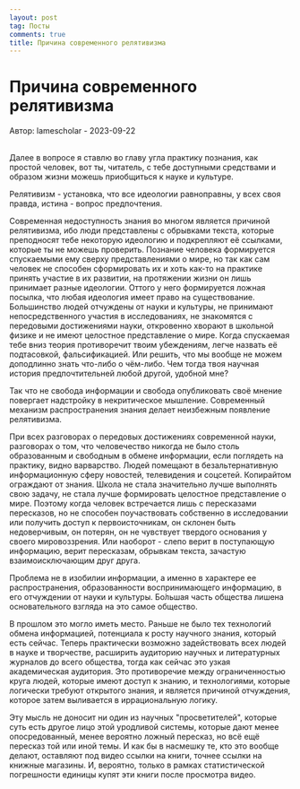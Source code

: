 ```yaml
---
layout: post
tag: Посты
comments: true
title: Причина современного релятивизма
---
```


# Причина современного релятивизма

Автор: lamescholar - 2023-09-22
<br><br>

Далее в вопросе я ставлю во главу угла практику познания, как простой человек, вот ты, читатель, с тебе доступными средствами и образом жизни можешь приобщиться к науке и культуре.

Релятивизм - установка, что все идеологии равноправны, у всех своя правда, истина - вопрос предпочтения.

Современная недоступность знания во многом является причиной релятивизма, ибо люди представлены с обрывками текста, которые преподносят тебе некоторую идеологию и подкрепляют её ссылками, которые ты не можешь проверить. Познание человека формируется спускаемыми ему сверху представлениями о мире, но так как сам человек не способен сформировать их и хоть как-то на практике принять участие в их развитии, на протяжении жизни он лишь принимает разные идеологии. Оттого у него формируется ложная посылка, что любая идеология имеет право на существование. Большинство людей отчуждены от науки и культуры, не принимают непосредственного участия в исследованиях, не знакомятся с передовыми достижениями науки, откровенно хворают в школьной физике и не имеют целостное представление о мире. Когда спускаемая тебе вниз теория противоречит твоим убеждениям, легче назвать её подтасовкой, фальсификацией. Или решить, что мы вообще не можем доподлинно знать что-либо о чём-либо. Чем тогда твоя научная история предпочтительней любой другой, удобной мне?

Так что не свобода информации и свобода опубликовать своё мнение повергает надстройку в некритическое мышление. Современный механизм распространения знания делает неизбежным появление релятивизма.

При всех разговорах о передовых достижениях современной науки, разговорах о том, что человечество никогда не было столь образованным и свободным в обмене информации, если поглядеть на практику, видно варварство. Людей помещают в безальтернативную информационную сферу новостей, телевидения и соцсетей. Копирайтом ограждают от знания. Школа не стала значительно лучше выполнять свою задачу, не стала лучше формировать целостное представление о мире. Поэтому когда человек встречается лишь с пересказами пересказов, но не способен поучаствовать собственно в исследовании или получить доступ к первоисточникам, он склонен быть недоверчивым, он потерян, он не чувствует твердого основания у своего мировоззрения. Или наоборот - слепо верит в поступающую информацию, верит пересказам, обрывкам текста, зачастую взаимоисключающим друг друга.

Проблема не в изобилии информации, а именно в характере ее распространения, образованности воспринимающего информацию, в его отчуждении от науки и культуры. Бо́льшая часть общества лишена основательного взгляда на это самое общество.

В прошлом это могло иметь место. Раньше не было тех технологий обмена информацией, потенциала к росту научного знания, который есть сейчас. Теперь практически возможно задействовать всех людей в науке и творчестве, расширить аудиторию научных и литературных журналов до всего общества, тогда как сейчас это узкая академическая аудитория. Это противоречие между ограниченностью круга людей, которые имеют доступ к знанию, и технологиями, которые логически требуют открытого знания, и является причиной отчуждения, которое затем выливается в иррациональную логику.

Эту мысль не доносит ни один из научных "просветителей", которые суть есть другое лицо этой уродливой системы, которые дают менее опосредованный, менее вероятно ложный пересказ, но всё ещё пересказ той или иной темы. И как бы в насмешку те, кто это вообще делают, оставляют под видео ссылки на книги, точнее ссылки на книжные магазины. И, вероятно, только в рамках статистической погрешности единицы купят эти книги после просмотра видео.